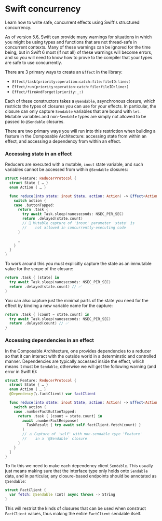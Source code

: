 # Swift concurrency

Learn how to write safe, concurrent effects using Swift's structured concurrency.

As of version 5.6, Swift can provide many warnings for situations in which you might be using types
and functions that are not thread-safe in concurrent contexts. Many of these warnings can be ignored
for the time being, but in Swift 6 most (if not all) of these warnings will become errors, and so
you will need to know how to prove to the compiler that your types are safe to use concurrently.

There are 3 primary ways to create an ``Effect`` in the library:

  * ``Effect/task(priority:operation:catch:file:fileID:line:)``
  * ``Effect/run(priority:operation:catch:file:fileID:line:)``
  * ``Effect/fireAndForget(priority:_:)``

Each of these constructors takes a `@Sendable`, asynchronous closure, which restricts the types of
closures you can use for your effects. In particular, the closure can only capture `Sendable`
variables that are bound with `let`. Mutable variables and non-`Sendable` types are simply not
allowed to be passed to `@Sendable` closures.

There are two primary ways you will run into this restriction when building a feature in the
Composable Architecture: accessing state from within an effect, and accessing a dependency from
within an effect.

### Accessing state in an effect

Reducers are executed with a mutable, `inout` state variable, and such variables cannot be accessed
from within `@Sendable` closures:

```swift
struct Feature: ReducerProtocol {
  struct State { … }
  enum Action { … }

  func reduce(into state: inout State, action: Action) -> Effect<Action, Never> {
    switch action {
    case .buttonTapped:
      return .task {
        try await Task.sleep(nanoseconds: NSEC_PER_SEC)
        return .delayed(state.count) 
        // 🛑 Mutable capture of 'inout' parameter 'state' is 
        //    not allowed in concurrently-executing code
      }

      …
    }
  }
}
```

To work around this you must explicitly capture the state as an immutable value for the scope of the
closure:

```swift
return .task { [state] in 
  try await Task.sleep(nanoseconds: NSEC_PER_SEC)
  return .delayed(state.count) // ✅
}
```

You can also capture just the minimal parts of the state you need for the effect by binding a new
variable name for the capture:

```swift
return .task { [count = state.count] in 
  try await Task.sleep(nanoseconds: NSEC_PER_SEC)
  return .delayed(count) // ✅
}
```

### Accessing dependencies in an effect

In the Composable Architecture, one provides dependencies to a reducer so that it can interact with
the outside world in a determinstic and controlled manner. Dependencies are typically accessed 
inside the effect, which means it must be `Sendable`, otherwise we will get the following warning 
(and error in Swift 6):

```swift
struct Feature: ReducerProtocol {
  struct State { … } 
  enum Action { … }
  @Dependency(\.factClient) var factClient

  func reduce(into state: inout State, action: Action) -> Effect<Action, Never> {
    switch action {
    case .numberFactButtonTapped:
      return .task { [count = state.count] in
        await .numberFactResponse(
          TaskResult { try await self.factClient.fetch(count) }
        )
        // ⚠️ Capture of 'self' with non-sendable type 'Feature' 
        //    in a `@Sendable` closure
      }
    }
  }
}
```

To fix this we need to make each dependency client `Sendable`. This usually just means making sure 
that the interface type only holds onto `Sendable` data, and in particular, any closure-based 
endpoints should be annotated as `@Sendable`:

```swift
struct FactClient {
  var fetch: @Sendable (Int) async throws -> String
}
```

This will restrict the kinds of closures that can be used when construct `FactClient` values, thus 
making the entire `FactClient` sendable itself.
